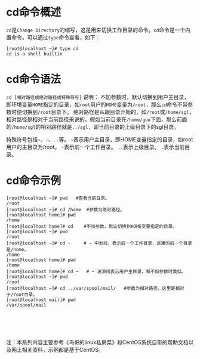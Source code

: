 
# cd命令概述
`cd`是`Change Directory`的缩写，这是用来切换工作目录的命令。`cd`命令是一个内置命令，可以通过`type`命令查看，如下：
```
[root@localhost ~]# type cd
cd is a shell builtin
```


# cd命令语法
`cd [相对路径或绝对路径或特殊符号]`
说明：
不加参数时，默认切换到用户主目录，即环境变量`HOME`指定的目录，如`root`用户的`HOME`变量为`/root`，那么`cd`命令不带参数时便切换到`/root`目录下。
绝对路径是从跟目录开始的，如`/root`或`/home/sgl`，相对路径是相对于当前路径来说的，假如当前目录在`/home/guo`下面，那么前面的`/home/sgl`的相对路径就是`../sgl`，即当前目录的上级目录下的sgl目录。

特殊符号包括`~`、`-`、`..`等。
`~`表示用户主目录，即HOME变量指定的目录，如root用户的主目录为/root。
`-`表示前一个工作目录。
`..`表示上级目录。
`.`表示当前目录。


# cd命令示例
```
[root@localhost ~]# pwd   #查看当前目录。
/root
[root@localhost ~]# cd /home  #参数为绝对路径。
[root@localhost home]# pwd
/home
[root@localhost home]# cd    #不加参数，默认切换到HOME变量指定的目录。
[root@localhost ~]# pwd
/root
[root@localhost ~]# cd -   	 # - 中划线，表示前一个工作目录，这里的前一个目录是/home。
/home
[root@localhost home]# pwd
/home
[root@localhost home]# cd ~   # ~ 波浪线表示用户主目录，和不加参数时类似。
[root@localhost ~]# pwd
/root
[root@localhost ~]# cd ../var/spool/mail/   #参数为相对路径，这里是相对于/root目录。
[root@localhost mail]# pwd
/var/spool/mail
```




<br><br><br><br>
注：本系列内容主要参考《鸟哥的linux私房菜》和CentOS系统自带的帮助文档以及网上相关资料，示例都是基于CentOS。




